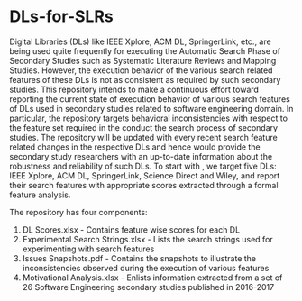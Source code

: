 # DLs-for-SLRs

Digital Libraries (DLs) like IEEE Xplore, ACM DL, SpringerLink, etc., are being used quite frequently for executing the Automatic Search Phase of Secondary Studies such as Systematic Literature Reviews and Mapping Studies. However, the execution behavior of the various search related features of these DLs is not as consistent as required by such secondary studies. This repository intends to make a continuous effort toward reporting the current state of execution behavior of various search features of DLs used in secondary studies related to software engineering domain. In particular, the repository targets behavioral inconsistencies with respect to the feature set required in the conduct the search process of secondary studies. The repository will be updated with every recent search feature related changes in the respective DLs and hence would provide the secondary study researchers with an up-to-date information about the robustness and reliability of such DLs. To start with , we target five DLs: IEEE Xplore, ACM DL, SpringerLink, Science Direct and Wiley, and report their search features with appropriate scores extracted through a formal feature analysis.

The repository has four components:
1) DL Scores.xlsx	- Contains feature wise scores for each DL
2) Experimental Search Strings.xlsx	- Lists the search strings used for experimenting with search features
3) Issues Snapshots.pdf	- Contains the snapshots to illustrate the inconsistencies observed during the execution of various features
4) Motivational Analysis.xlsx - Enlists information extracted from a set of 26 Software Engineering secondary studies published in 2016-2017
